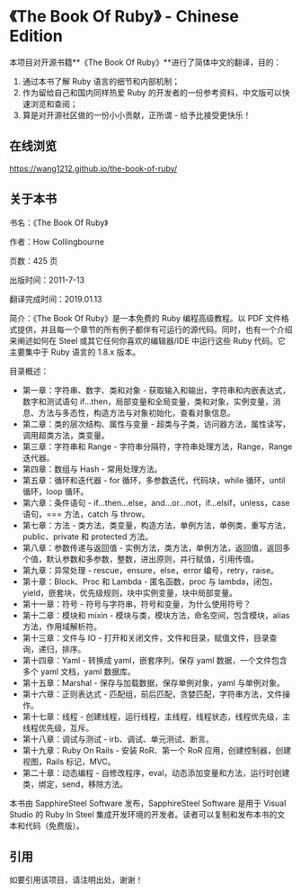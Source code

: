 # 《The Book Of Ruby》 - Chinese Edition

本项目对开源书籍**《The Book Of Ruby》**进行了简体中文的翻译，目的：

1. 通过本书了解 Ruby 语言的细节和内部机制；
2. 作为留给自己和国内同样热爱 Ruby 的开发者的一份参考资料，中文版可以快速浏览和查阅；
3. 算是对开源社区做的一份小小贡献，正所谓 - 给予比接受更快乐！

## 在线浏览

https://wang1212.github.io/the-book-of-ruby/

## 关于本书

书名：《The Book Of Ruby》

作者：How Collingbourne

页数：425 页

出版时间：2011-7-13

翻译完成时间：2019.01.13

简介：《The Book Of Ruby》是一本免费的 Ruby 编程高级教程。以 PDF 文件格式提供，并且每一个章节的所有例子都伴有可运行的源代码。同时，也有一个介绍来阐述如何在 Steel 或其它任何你喜欢的编辑器/IDE 中运行这些 Ruby 代码。它主要集中于 Ruby 语言的 1.8.x 版本。

目录概述：

- 第一章：字符串、数字、类和对象 - 获取输入和输出，字符串和内嵌表达式，数字和测试语句 if...then，局部变量和全局变量，类和对象，实例变量，消息、方法与多态性，构造方法与对象初始化，查看对象信息。
- 第二章：类的层次结构、属性与变量 - 超类与子类，访问器方法，属性读写，调用超类方法，类变量。
- 第三章：字符串和 Range - 字符串分隔符，字符串处理方法，Range，Range 迭代器。
- 第四章：数组与 Hash - 常用处理方法。
- 第五章：循环和迭代器 - for 循环，多参数迭代，代码块，while 循环，until 循环，loop 循环。
- 第六章：条件语句 - if...then...else，and...or...not，if...elsif，unless，case 语句，=== 方法，catch 与 throw。
- 第七章：方法 - 类方法，类变量，构造方法，单例方法，单例类，重写方法，public、private 和 protected 方法。
- 第八章：参数传递与返回值 - 实例方法，类方法，单例方法，返回值，返回多个值，默认参数和多参数，整数，进出原则，并行赋值，引用传值。
- 第九章：异常处理 - rescue，ensure，else，error 编号，retry，raise。
- 第十章：Block、Proc 和 Lambda - 匿名函数，proc 与 lambda，闭包，yield，嵌套块，优先级规则，块中实例变量，块中局部变量。
- 第十一章：符号 - 符号与字符串，符号和变量，为什么使用符号？
- 第十二章：模块和 mixin - 模块与类，模块方法，命名空间，包含模块，alias 方法，作用域解析符。
- 第十三章：文件与 IO - 打开和关闭文件，文件和目录，赋值文件，目录查询，递归，排序。
- 第十四章：Yaml - 转换成 yaml，嵌套序列，保存 yaml 数据，一个文件包含多个 yaml 文档，yaml 数据库。
- 第十五章：Marshal - 保存与加载数据，保存单例对象，yaml 与单例对象。
- 第十六章：正则表达式 - 匹配组，前后匹配，贪婪匹配，字符串方法，文件操作。
- 第十七章：线程 - 创建线程，运行线程，主线程，线程状态，线程优先级，主线程优先级，互斥。
- 第十八章：调试与测试 - irb、调试、单元测试、断言。
- 第十九章：Ruby On Rails - 安装 RoR、第一个 RoR 应用，创建控制器，创建视图，Rails 标记，MVC。
- 第二十章：动态编程 - 自修改程序，eval，动态添加变量和方法，运行时创建类，绑定，send，移除方法。

本书由 SapphireSteel Software 发布，SapphireSteel Software 是用于 Visual Studio 的 Ruby In Steel 集成开发环境的开发者。读者可以复制和发布本书的文本和代码（免费版）。

## 引用

如要引用该项目，请注明出处，谢谢！